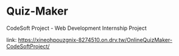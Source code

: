 # Quiz-Maker
CodeSoft Project - Web Development Internship Project

link: https://xineohpouzgnix-8274510.on.drv.tw/OnlineQuizMaker-CodeSoftProject/
